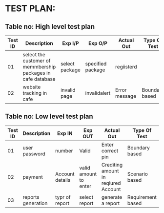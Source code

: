 
# TEST PLAN:

## Table no: High level test plan

| **Test ID** | **Description**                                              | **Exp I/P** | **Exp O/P** | **Actual Out** |**Type Of Test**  |    
|-------------|--------------------------------------------------------------|------------   |-------------|----------------|------------------|
|  01         |select the customer of memmbership packages in cafe database  | select package |  specified package |regiisterd                                    |
|  02        |  website tracking in cafe                                     |  invalid page   |invalidalert|Error message|Boundary based    |

## Table no: Low level test plan

| **Test ID** | **Description**                                              | **Exp IN** | **Exp OUT** | **Actual Out** |**Type Of Test**  |    
|-------------|--------------------------------------------------------------|------------|-------------|----------------|------------------|
|  01       |user password| number |Valid  |Enter correct pin|Boundary based |
|  02       |payment | Account details |valid amount to enter|Crediting amount in reqiured Account|Scenario based    |
|  03       |reports generation| typr of report|select report|generate a report|Requirement based    |

